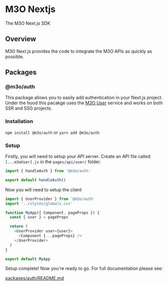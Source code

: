 # M3O Nextjs

The M3O Next.js SDK

## Overview

M3O Next.js provides the code to integrate the M3O APIs as quickly as possible.

## Packages

### @m3o/auth

This package allows you to easily add authentication in your Next.js project. Under the hood this pacakge uses the [M3O User](https://m3o.com/user) service and works on both SSR and SSG projects.

### Installation

`npm install @m3o/auth` or `yarn add @m3o/auth`

### Setup

Firstly, you will need to setup your API server. Create an API file called `[...m3oUser].js` in the `pages/api/user/` folder.

```javascript
import { handleAuth } from '@m3o/auth'

export default handleAuth()
```

Now you will need to setup the client

```javascript
import { UserProvider } from '@m3o/auth'
import '../styles/globals.css'

function MyApp({ Component, pageProps }) {
  const { user } = pageProps

  return (
    <UserProvider user={user}>
      <Component {...pageProps} />
    </UserProvider>
  )
}

export default MyApp
```

Setup complete! Now you're ready to go. For full documentation please see:

[packages/auth/README.md](packages/auth/README.md)
